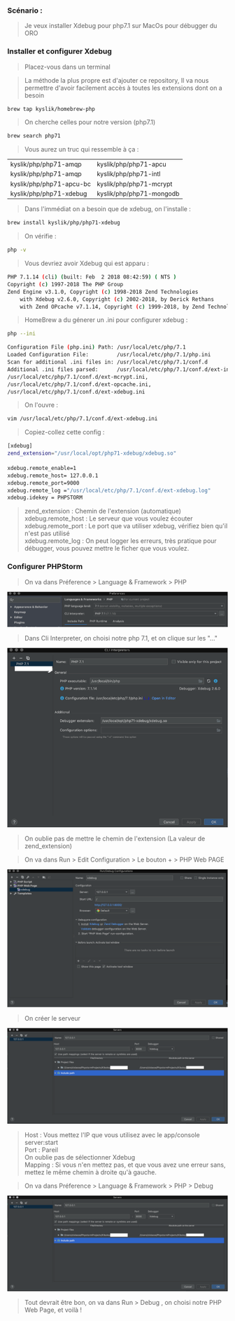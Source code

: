 ### Scénario : 

> Je veux installer Xdebug pour php7.1 sur MacOs pour débugger du ORO

### Installer et configurer Xdebug 

> Placez-vous dans un terminal

 
> La méthode la plus propre est d'ajouter ce repository, Il va nous permettre d'avoir facilement accès à toutes les extensions dont on a besoin 
```bash
brew tap kyslik/homebrew-php
```
>On cherche celles pour notre version (php7.1)

```bash
brew search php71
```
> Vous aurez un truc qui ressemble à ça :

|   |   | 
|---|---|
| kyslik/php/php71-amqp | kyslik/php/php71-apcu | 
| kyslik/php/php71-amqp | kyslik/php/php71-intl |  
| kyslik/php/php71-apcu-bc |  kyslik/php/php71-mcrypt |   
| kyslik/php/php71-xdebug | kyslik/php/php71-mongodb |   

> Dans l'immédiat on a besoin que de xdebug, on l'installe :

```bash
brew install kyslik/php/php71-xdebug
```
> On vérifie :
```bash
php -v
```
> Vous devriez avoir Xdebug qui est apparu : 

```bash
PHP 7.1.14 (cli) (built: Feb  2 2018 08:42:59) ( NTS )
Copyright (c) 1997-2018 The PHP Group
Zend Engine v3.1.0, Copyright (c) 1998-2018 Zend Technologies
    with Xdebug v2.6.0, Copyright (c) 2002-2018, by Derick Rethans
    with Zend OPcache v7.1.14, Copyright (c) 1999-2018, by Zend Technologies
```
> HomeBrew a du génerer un .ini pour configurer xdebug :
```bash
php --ini
```

```bash
Configuration File (php.ini) Path: /usr/local/etc/php/7.1
Loaded Configuration File:         /usr/local/etc/php/7.1/php.ini
Scan for additional .ini files in: /usr/local/etc/php/7.1/conf.d
Additional .ini files parsed:      /usr/local/etc/php/7.1/conf.d/ext-intl.ini,
/usr/local/etc/php/7.1/conf.d/ext-mcrypt.ini,
/usr/local/etc/php/7.1/conf.d/ext-opcache.ini,
/usr/local/etc/php/7.1/conf.d/ext-xdebug.ini
```
> On l'ouvre : 

```bash
vim /usr/local/etc/php/7.1/conf.d/ext-xdebug.ini
```

> Copiez-collez cette config : 

```bash
[xdebug]
zend_extension="/usr/local/opt/php71-xdebug/xdebug.so" 

xdebug.remote_enable=1
xdebug.remote_host= 127.0.0.1
xdebug.remote_port=9000
xdebug.remote_log ="/usr/local/etc/php/7.1/conf.d/ext-xdebug.log"
xdebug.idekey = PHPSTORM
```

> zend_extension : Chemin de l'extension (automatique)   
> xdebug.remote_host : Le serveur que vous voulez écouter    
> xdebug.remote_port : Le port que va utiliser xdebug, vérifiez bien qu'il n'est pas utilisé    
> xdebug.remote_log : On peut logger les erreurs, très pratique pour débugger, vous pouvez mettre le ficher que vous voulez.   


### Configurer PHPStorm
> On va dans Préference > Language & Framework > PHP   

![](/docs/Assets/images/xdebug/xdebugPhpPreference.png)   

> Dans Cli Interpreter, on choisi notre php 7.1, et on clique sur les "..."  

![](/docs/Assets/images/xdebug/xdebugPhpSettings.png)      

> On oublie pas de mettre le chemin de l'extension (La valeur de zend_extension)

> On va dans Run > Edit Configuration > Le bouton + > PHP Web PAGE     
 
![](/docs/Assets/images/xdebug/xebugWebPage.png)   

>On créer le serveur   

![](/docs/Assets/images/xdebug/xdebugServer.png)  
    
> Host : Vous mettez l'IP que vous utilisez avec le app/console server:start   
> Port : Pareil   
> On oublie pas de sélectionner Xdebug   
> Mapping : Si vous n'en mettez pas, et que vous avez une erreur sans, mettez le même chemin à droite qu'à gauche.

> On va dans Préference > Language & Framework > PHP > Debug   

![](/docs/Assets/images/xdebug/xdebugServer.png)  

> Tout devrait être bon, on va dans Run > Debug , on choisi notre PHP Web Page, et voilà !

  






 


